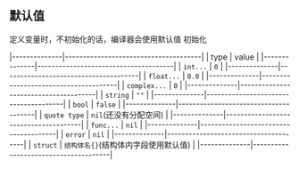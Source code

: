 ##  默认值
定义变量时，不初始化的话，编译器会使用默认值 初始化

|--------------|--------------------------------------|
| type         | value                                |
|--------------|--------------------------------------|
| `int...`     | `0`                                  |
|--------------|--------------------------------------|
| `float...`   | `0.0`                                |
|--------------|--------------------------------------|
| `complex...` | `0`                                  |
|--------------|--------------------------------------|
| `string`     | `""`                                 |
|--------------|--------------------------------------|
| `bool`       | `false`                              |
|--------------|--------------------------------------|
| `quote type` | `nil`(还没有分配空间)                |
|--------------|--------------------------------------|
| `func...`    | `nil`                                |
|--------------|--------------------------------------|
| `error`      | `nil`                                |
|--------------|--------------------------------------|
| `struct`     | `结构体名{}`(结构体内字段使用默认值) |
|--------------|--------------------------------------|
